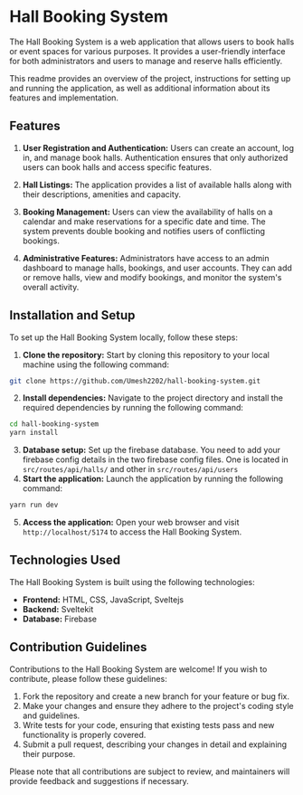 # Hall Booking System

The Hall Booking System is a web application that allows users to book halls or event spaces for various purposes. It provides a user-friendly interface for both administrators and users to manage and reserve halls efficiently.

This readme provides an overview of the project, instructions for setting up and running the application, as well as additional information about its features and implementation.

## Features

1. **User Registration and Authentication:** Users can create an account, log in, and manage book halls. Authentication ensures that only authorized users can book halls and access specific features.

2. **Hall Listings:** The application provides a list of available halls along with their descriptions, amenities and capacity.
3. **Booking Management:** Users can view the availability of halls on a calendar and make reservations for a specific date and time. The system prevents double booking and notifies users of conflicting bookings.

4. **Administrative Features:** Administrators have access to an admin dashboard to manage halls, bookings, and user accounts. They can add or remove halls, view and modify bookings, and monitor the system's overall activity.

## Installation and Setup

To set up the Hall Booking System locally, follow these steps:

1. **Clone the repository:** Start by cloning this repository to your local machine using the following command:

```bash
git clone https://github.com/Umesh2202/hall-booking-system.git
```

2. **Install dependencies:** Navigate to the project directory and install the required dependencies by running the following command:

```bash
cd hall-booking-system
yarn install
```

3. **Database setup:** Set up the firebase database. You need to add your firebase config details in the two firebase config files. One is located in ```src/routes/api/halls/``` and other in ```src/routes/api/users```
4. **Start the application:** Launch the application by running the following command:

```bash
yarn run dev
```

5. **Access the application:** Open your web browser and visit `http://localhost/5174` to access the Hall Booking System.

## Technologies Used

The Hall Booking System is built using the following technologies:

- **Frontend:** HTML, CSS, JavaScript, Sveltejs
- **Backend:** Sveltekit
- **Database:** Firebase

## Contribution Guidelines

Contributions to the Hall Booking System are welcome! If you wish to contribute, please follow these guidelines:

1. Fork the repository and create a new branch for your feature or bug fix.
2. Make your changes and ensure they adhere to the project's coding style and guidelines.
3. Write tests for your code, ensuring that existing tests pass and new functionality is properly covered.
4. Submit a pull request, describing your changes in detail and explaining their purpose.

Please note that all contributions are subject to review, and maintainers will provide feedback and suggestions if necessary.
